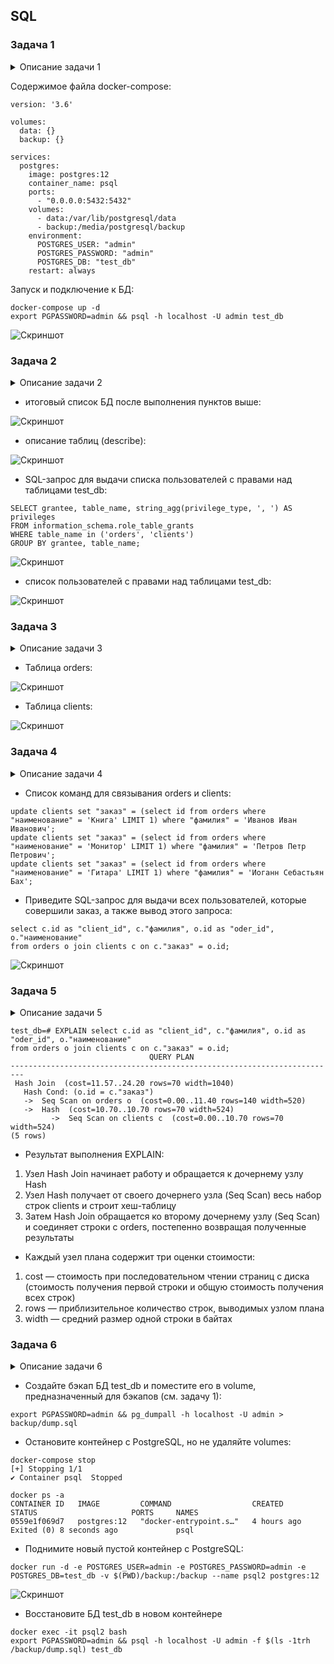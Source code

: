 ## SQL

### Задача 1

<details><summary>Описание задачи 1</summary>
Используя Docker, поднимите инстанс PostgreSQL (версию 12) c 2 volume, в который будут складываться данные БД и бэкапы.

Приведите получившуюся команду или docker-compose-манифест.
</details>

Содержимое файла docker-compose:
```text
version: '3.6'

volumes:
  data: {}
  backup: {}

services:
  postgres:
    image: postgres:12
    container_name: psql
    ports:
      - "0.0.0.0:5432:5432"
    volumes:
      - data:/var/lib/postgresql/data
      - backup:/media/postgresql/backup
    environment:
      POSTGRES_USER: "admin"
      POSTGRES_PASSWORD: "admin"
      POSTGRES_DB: "test_db"
    restart: always
```
Запуск и подключение к БД:
```text
docker-compose up -d
export PGPASSWORD=admin && psql -h localhost -U admin test_db
```

![Скриншот](https://github.com/aleksey-raevich/devops-netology/blob/master/virt-homeworks/06-db-02-sql/lab_06-db-02-sql_img1.png)

### Задача 2
<details><summary>Описание задачи 2</summary>
В БД из задачи 1:

создайте пользователя test-admin-user и БД test_db;
в БД test_db создайте таблицу orders и clients (спeцификация таблиц ниже);
предоставьте привилегии на все операции пользователю test-admin-user на таблицы БД test_db;
создайте пользователя test-simple-user;
предоставьте пользователю test-simple-user права на SELECT/INSERT/UPDATE/DELETE этих таблиц БД test_db.
Таблица orders:

id (serial primary key);
наименование (string);
цена (integer).
Таблица clients:

id (serial primary key);
фамилия (string);
страна проживания (string, index);
заказ (foreign key orders).
Приведите:

итоговый список БД после выполнения пунктов выше;
описание таблиц (describe);
SQL-запрос для выдачи списка пользователей с правами над таблицами test_db;
список пользователей с правами над таблицами test_db.
</details>

* итоговый список БД после выполнения пунктов выше:

![Скриншот](https://github.com/aleksey-raevich/devops-netology/blob/master/virt-homeworks/06-db-02-sql/lab_06-db-02-sql_img2.png)

* описание таблиц (describe):

![Скриншот](https://github.com/aleksey-raevich/devops-netology/blob/master/virt-homeworks/06-db-02-sql/lab_06-db-02-sql_img3.png)

* SQL-запрос для выдачи списка пользователей с правами над таблицами test_db:

```text
SELECT grantee, table_name, string_agg(privilege_type, ', ') AS privileges
FROM information_schema.role_table_grants
WHERE table_name in ('orders', 'clients')
GROUP BY grantee, table_name;
```

![Скриншот](https://github.com/aleksey-raevich/devops-netology/blob/master/virt-homeworks/06-db-02-sql/lab_06-db-02-sql_img4.png)

* список пользователей с правами над таблицами test_db:

![Скриншот](https://github.com/aleksey-raevich/devops-netology/blob/master/virt-homeworks/06-db-02-sql/lab_06-db-02-sql_img5.png)


### Задача 3
<details><summary>Описание задачи 3</summary>
Используя SQL-синтаксис, наполните таблицы следующими тестовыми данными:

Таблица orders

Наименование	цена
Шоколад	10
Принтер	3000
Книга	500
Монитор	7000
Гитара	4000
Таблица clients

ФИО	Страна проживания
Иванов Иван Иванович	USA
Петров Петр Петрович	Canada
Иоганн Себастьян Бах	Japan
Ронни Джеймс Дио	Russia
Ritchie Blackmore	Russia
Используя SQL-синтаксис:

вычислите количество записей для каждой таблицы.
Приведите в ответе:

- запросы,
- результаты их выполнения.
</details>

* Таблица orders:

![Скриншот](https://github.com/aleksey-raevich/devops-netology/blob/master/virt-homeworks/06-db-02-sql/lab_06-db-02-sql_img6.png)

* Таблица clients:

![Скриншот](https://github.com/aleksey-raevich/devops-netology/blob/master/virt-homeworks/06-db-02-sql/lab_06-db-02-sql_img7.png)


### Задача 4
<details><summary>Описание задачи 4</summary>
Часть пользователей из таблицы clients решили оформить заказы из таблицы orders.

Используя foreign keys, свяжите записи из таблиц, согласно таблице:

ФИО	Заказ
Иванов Иван Иванович	Книга
Петров Петр Петрович	Монитор
Иоганн Себастьян Бах	Гитара
Приведите SQL-запросы для выполнения этих операций.

Приведите SQL-запрос для выдачи всех пользователей, которые совершили заказ, а также вывод этого запроса.

Подсказка: используйте директиву UPDATE.
</details>

* Список команд для связывания orders и clients:

```text
update clients set "заказ" = (select id from orders where "наименование" = 'Книга' LIMIT 1) where "фамилия" = 'Иванов Иван Иванович';
update clients set "заказ" = (select id from orders where "наименование" = 'Монитор' LIMIT 1) where "фамилия" = 'Петров Петр Петрович';
update clients set "заказ" = (select id from orders where "наименование" = 'Гитара' LIMIT 1) where "фамилия" = 'Иоганн Себастьян Бах';
```

* Приведите SQL-запрос для выдачи всех пользователей, которые совершили заказ, а также вывод этого запроса:
```text
select c.id as "client_id", c."фамилия", o.id as "oder_id", o."наименование"
from orders o join clients c on c."заказ" = o.id;
```
![Скриншот](https://github.com/aleksey-raevich/devops-netology/blob/master/virt-homeworks/06-db-02-sql/lab_06-db-02-sql_img8.png)


### Задача 5
<details><summary>Описание задачи 5</summary>
Получите полную информацию по выполнению запроса выдачи всех пользователей из задачи 4 (используя директиву EXPLAIN).

Приведите получившийся результат и объясните, что значат полученные значения.
</details>

```text
test_db=# EXPLAIN select c.id as "client_id", c."фамилия", o.id as "oder_id", o."наименование"                                                                                                                                                       from orders o join clients c on c."заказ" = o.id;
                               QUERY PLAN
-------------------------------------------------------------------------
 Hash Join  (cost=11.57..24.20 rows=70 width=1040)
   Hash Cond: (o.id = c."заказ")
   ->  Seq Scan on orders o  (cost=0.00..11.40 rows=140 width=520)
   ->  Hash  (cost=10.70..10.70 rows=70 width=524)
         ->  Seq Scan on clients c  (cost=0.00..10.70 rows=70 width=524)
(5 rows)
```
* Результат выполнения EXPLAIN:
1. Узел Hash Join начинает работу и обращается к дочернему узлу Hash
2. Узел Hash получает от своего дочернего узла (Seq Scan) весь набор строк clients и строит хеш-таблицу
3. Затем Hash Join обращается ко второму дочернему узлу (Seq Scan) и соединяет строки с orders, постепенно возвращая полученные результаты

* Каждый узел плана содержит три оценки стоимости:
1. cost — стоимость при последовательном чтении страниц с диска (стоимость получения первой строки и общую стоимость получения всех строк)
2. rows — приблизительное количество строк, выводимых узлом плана
3. width — средний размер одной строки в байтах

### Задача 6
<details><summary>Описание задачи 6</summary>
Создайте бэкап БД test_db и поместите его в volume, предназначенный для бэкапов (см. задачу 1).

Остановите контейнер с PostgreSQL, но не удаляйте volumes.

Поднимите новый пустой контейнер с PostgreSQL.

Восстановите БД test_db в новом контейнере.

Приведите список операций, который вы применяли для бэкапа данных и восстановления.
</details>

* Создайте бэкап БД test_db и поместите его в volume, предназначенный для бэкапов (см. задачу 1):
```text
export PGPASSWORD=admin && pg_dumpall -h localhost -U admin > backup/dump.sql
```

* Остановите контейнер с PostgreSQL, но не удаляйте volumes:
```text
docker-compose stop
[+] Stopping 1/1
✔ Container psql  Stopped

docker ps -a                                                                                                                
CONTAINER ID   IMAGE         COMMAND                  CREATED       STATUS                     PORTS     NAMES
0559e1f069d7   postgres:12   "docker-entrypoint.s…"   4 hours ago   Exited (0) 8 seconds ago             psql
```

* Поднимите новый пустой контейнер с PostgreSQL:
```text
docker run -d -e POSTGRES_USER=admin -e POSTGRES_PASSWORD=admin -e POSTGRES_DB=test_db -v $(PWD)/backup:/backup --name psql2 postgres:12
```
![Скриншот](https://github.com/aleksey-raevich/devops-netology/blob/master/virt-homeworks/06-db-02-sql/lab_06-db-02-sql_img9.png)


* Восстановите БД test_db в новом контейнере
```text
docker exec -it psql2 bash
export PGPASSWORD=admin && psql -h localhost -U admin -f $(ls -1trh /backup/dump.sql) test_db
```